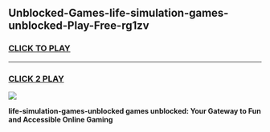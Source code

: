 
## Unblocked-Games-life-simulation-games-unblocked-Play-Free-rg1zv
<h3>
<a href="https://premium76.site?title=life-simulation-games-unblocked&ref=18A1">CLICK TO PLAY</a></h3>
<hr>

<h3>
<a href="https://premium76.site?title=life-simulation-games-unblocked&ref=18A1">CLICK 2 PLAY</a>
  
</h3>

<a href="https://premium76.site?title=life-simulation-games-unblocked&ref=18A1"><img src="https://clearcache.store/games.png"></a>


**life-simulation-games-unblocked games unblocked: Your Gateway to Fun and Accessible Online Gaming**
